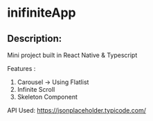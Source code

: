 # inifiniteApp 
## Description: 
Mini project built in React Native & Typescript

Features :
1. Carousel -> Using Flatlist
2. Infinite Scroll
3. Skeleton Component

API Used: 
https://jsonplaceholder.typicode.com/
